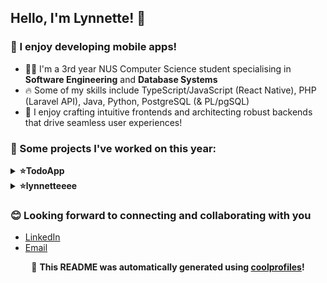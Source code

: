 ## Hello, I'm Lynnette! 👋

### 📱 I enjoy developing mobile apps!
- 👩‍💻 I'm a 3rd year NUS Computer Science student specialising in **Software Engineering** and **Database Systems**
- 🔥 Some of my skills include TypeScript/JavaScript (React Native), PHP (Laravel API), Java, Python, PostgreSQL (& PL/pgSQL)
- 🖤 I enjoy crafting intuitive frontends and architecting robust backends that drive seamless user experiences!

### 🔨 Some projects I've worked on this year:

<details>
<summary><strong>⭐TodoApp</strong></summary>
  
Link to repo: https://github.com/lynnetteeee/TodoApp

A simple TodoApp written in TypeScript with React Native. App allows addition, deletion, mark/unmark-as-done, and allows keeping track of multiple lists. 

The TodoApp repository saw various improvements and refinements such as updating Id generation, integrating frontend with server, and implementing global state management for tasks. Tasks updating was refactored to avoid prop-drilling and high coupling with prop types. NativeEventEmitter was attempted but unsuccessful. Other updates include enhancing delete list feature, fixing navigation functionalities and visual enhancements like button styling and shadow effects.
</details>

<details>
<summary><strong>⭐lynnetteeee</strong></summary>
Link to repo: https://github.com/lynnetteeee/lynnetteeee
  
<br/>
An automated GitHub profile generator made with a group of friends that creates a **personalised* README for your recent contributions, and is scheduled to update every month! It also automatically generates a wordcloud that you can include! 

In fact, the README you're seeing now is built on top of the monthly update! Installation instructions are in the main repo linked below :) 

</details>

### 😊 Looking forward to connecting and collaborating with you 
- [LinkedIn](linkedin.com/in/lynnette-ong-657409263)
- [Email](mailTo:lynnette.oxh@gmail.com)

<p align="center">
📢 <strong>This README was automatically generated using <a href="https://github.com/lshaoqin/coolprofiles">coolprofiles</a>!</strong>

